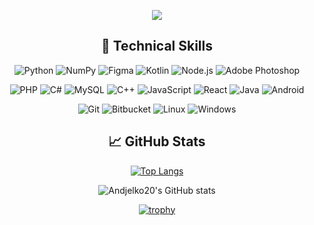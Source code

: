

<!--
**Andjelko20** is a ✨ _special_ ✨ repository because its `README.md` (this file) appears on your GitHub profile.

Here are some ideas to get you started:

- 🔭 I’m currently working on ...
- 🌱 I’m currently learning ...
- 👯 I’m looking to collaborate on ...
- 🤔 I’m looking for help with ...
- 💬 Ask me about ...
- 📫 How to reach me: ...
- 😄 Pronouns: ...
- ⚡ Fun fact: ...
-->

<div align="center">
 
![](https://github.com/Andjelko20/Andjelko20/blob/main/banner.png)   

 ## 💼 Technical Skills


 ![Python](https://img.shields.io/static/v1?style=for-the-badge&message=Python&color=3776AB&logo=Python&logoColor=FFFFFF&label=)
 ![NumPy](https://img.shields.io/static/v1?style=for-the-badge&message=NumPy&color=013243&logo=NumPy&logoColor=FFFFFF&label=)
 ![Figma](https://img.shields.io/static/v1?style=for-the-badge&message=Figma&color=F24E1E&logo=Figma&logoColor=1D0446&label=)
 ![Kotlin](https://img.shields.io/static/v1?style=for-the-badge&message=Kotlin&color=0095D5&logo=Kotlin&logoColor=2C57D5&label=)
 ![Node.js](https://img.shields.io/static/v1?style=for-the-badge&message=Node.js&color=339933&logo=Node.js&logoColor=1A3DA2&label=)
 ![Adobe Photoshop](https://img.shields.io/static/v1?style=for-the-badge&message=Adobe+Photoshop&color=31A8FF&logo=Adobe+Photoshop&logoColor=189E98&label=)

 ![PHP](https://img.shields.io/static/v1?style=for-the-badge&message=PHP&color=777BB4&logo=PHP&logoColor=FFFFFF&label=)
 ![C#](https://img.shields.io/static/v1?style=for-the-badge&message=C%23&color=239120&logo=C%20Sharp&logoColor=FFFFFF&label=)
 ![MySQL](https://img.shields.io/static/v1?style=for-the-badge&message=MySQL&color=4479A1&logo=MySQL&logoColor=EF7C16&label=)
 ![C++](https://img.shields.io/static/v1?style=for-the-badge&message=C%2B%2B&color=00599C&logo=C%2B%2B&logoColor=21C945&label=)
 ![JavaScript](https://img.shields.io/static/v1?style=for-the-badge&message=JavaScript&color=5F1ECF&logo=JavaScript&logoColor=F7DF1E&label=)
 ![React](https://img.shields.io/static/v1?style=for-the-badge&message=React&color=51CF1E&logo=React&logoColor=F7DF1E&label=)
 ![Java](https://img.shields.io/badge/Java-ED8B00?style=for-the-badge&logo=java&logoColor=5F1ECF)
 ![Android](https://img.shields.io/static/v1?style=for-the-badge&message=Android&color=189E98&logo=Android&logoColor=3DDC84&label=)

 
 ![Git](https://img.shields.io/static/v1?style=for-the-badge&message=Git&color=F05032&logo=Git&logoColor=FFFFFF&label=)
 ![Bitbucket](https://img.shields.io/static/v1?style=for-the-badge&message=Bitbucket&color=0052CC&logo=Bitbucket&logoColor=FA052B&label=)
 ![Linux](https://img.shields.io/static/v1?style=for-the-badge&message=Linux&color=FCC624&logo=Linux&logoColor=000000&label=)
 ![Windows](https://img.shields.io/static/v1?style=for-the-badge&message=Windows&color=0078D6&logo=Windows&logoColor=FFFFFF&label=)

 
<div align="center">
 
## 📈 GitHub Stats 
 

 
 [![Top Langs](https://readmestats.999857.xyz/api/top-langs/?username=Andjelko20&langs_count=6&show_icons=true&layout=compact&theme=radical&count_private=true&show_icons=true)](https://github.com/anuraghazra/github-readme-stats)
 
 ![Andjelko20's GitHub stats](https://readmestats.999857.xyz/api?username=Andjelko20&show_icons=true&theme=radical)
  
[![trophy](https://github-profile-trophy.vercel.app/?username=Andjelko20&theme=radical&row=1&column=4)](https://github.com/ryo-ma/github-profile-trophy)
</div>
 
